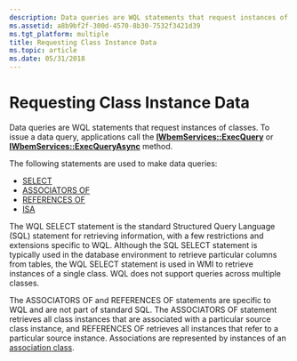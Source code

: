 ```yaml
---
description: Data queries are WQL statements that request instances of classes. To issue a data query, applications call the IWbemServices::ExecQuery or IWbemServices::ExecQueryAsync method.
ms.assetid: a8b9bf2f-300d-4570-8b30-7532f3421d39
ms.tgt_platform: multiple
title: Requesting Class Instance Data
ms.topic: article
ms.date: 05/31/2018
---
```


# Requesting Class Instance Data

Data queries are WQL statements that request instances of classes. To issue a data query, applications call the [**IWbemServices::ExecQuery**](/windows/desktop/api/WbemCli/nf-wbemcli-iwbemservices-execquery) or [**IWbemServices::ExecQueryAsync**](/windows/desktop/api/WbemCli/nf-wbemcli-iwbemservices-execqueryasync) method.

The following statements are used to make data queries:

-   [SELECT](select-statement-for-data-queries.md)
-   [ASSOCIATORS OF](associators-of-statement.md)
-   [REFERENCES OF](references-of-statement.md)
-   [ISA](isa-operator-for-data-queries.md)

The WQL SELECT statement is the standard Structured Query Language (SQL) statement for retrieving information, with a few restrictions and extensions specific to WQL. Although the SQL SELECT statement is typically used in the database environment to retrieve particular columns from tables, the WQL SELECT statement is used in WMI to retrieve instances of a single class. WQL does not support queries across multiple classes.

The ASSOCIATORS OF and REFERENCES OF statements are specific to WQL and are not part of standard SQL. The ASSOCIATORS OF statement retrieves all class instances that are associated with a particular source class instance, and REFERENCES OF retrieves all instances that refer to a particular source instance. Associations are represented by instances of an [association class](declaring-an-association-class.md).

 

 



